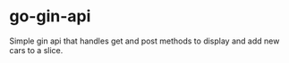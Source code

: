 # go-gin-api

Simple gin api that handles get and post methods to display and add new cars to a slice.
